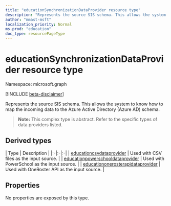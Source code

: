 ```yaml
---
title: "educationSynchronizationDataProvider resource type"
description: "Represents the source SIS schema. This allows the system to know how to map the incoming data to the Azure Active Directory (Azure AD) schema. "
author: "mmast-msft"
localization_priority: Normal
ms.prod: "education"
doc_type: resourcePageType
---
```


# educationSynchronizationDataProvider resource type

Namespace: microsoft.graph

[!INCLUDE [beta-disclaimer](../../includes/beta-disclaimer.md)]

Represents the source SIS schema. This allows the system to know how to map the incoming data to the Azure Active Directory (Azure AD) schema.

> **Note:** This complex type is abstract. Refer to the specific types of data providers listed.

## Derived types
| Type | Description |
|:-|:-|:-|
| [educationcsvdataprovider](educationcsvdataprovider.md) | Used with CSV files as the input source. |
| [educationpowerschooldataprovider](educationpowerschooldataprovider.md) | Used with PowerSchool as the input source. |
| [educationonerosterapidataprovider](educationonerosterapidataprovider.md) | Used with OneRoster API as the input source. |

## Properties

No properties are exposed by this type.
